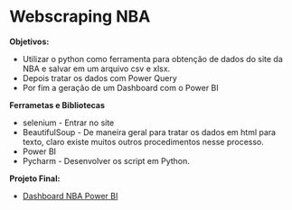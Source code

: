 # Webscraping NBA

**Objetivos:**
* Utilizar o python como ferramenta para obtenção de dados do site da NBA e salvar em um arquivo csv e xlsx.
* Depois tratar os dados com Power Query
* Por fim a geração de um Dashboard com o Power BI

 **Ferrametas e Bibliotecas**
 * selenium - Entrar no site
 * BeautifulSoup - De maneira geral para tratar os dados em html para texto, claro existe muitos outros procedimentos nesse processo.
 * Power BI
 * Pycharm - Desenvolver os script em Python.
 
**Projeto Final:**
 * [Dashboard NBA Power BI](https://app.powerbi.com/links/d3sUvjCcNA?ctid=4ad1bf61-d192-44b2-a40a-6c3d60b10b84&pbi_source=linkShare)
